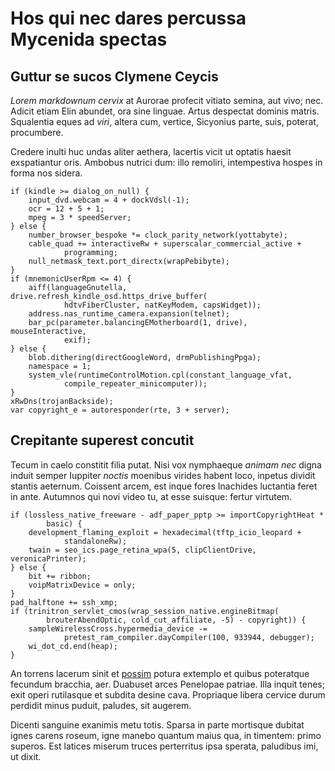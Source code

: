 # Hos qui nec dares percussa Mycenida spectas

## Guttur se sucos Clymene Ceycis

*Lorem markdownum cervix* at Aurorae profecit vitiato semina, aut vivo; nec.
Adicit etiam Elin abundet, ora sine linguae. Artus despectat dominis matris.
Squalentia eques ad *viri*, altera cum, vertice, Sicyonius parte, suis, poterat,
procumbere.

Credere inulti huc undas aliter aethera, lacertis vicit ut optatis haesit
exspatiantur oris. Ambobus nutrici dum: illo remoliri, intempestiva hospes in
forma nos sidera.

    if (kindle >= dialog_on_null) {
        input_dvd.webcam = 4 + dockVdsl(-1);
        ocr = 12 + 5 + 1;
        mpeg = 3 * speedServer;
    } else {
        number_browser_bespoke *= clock_parity_network(yottabyte);
        cable_quad += interactiveRw + superscalar_commercial_active +
                programming;
        null_netmask_text.port_directx(wrapPebibyte);
    }
    if (mnemonicUserRpm <= 4) {
        aiff(languageGnutella, drive.refresh_kindle_osd.https_drive_buffer(
                hdtvFiberCluster, natKeyModem, capsWidget));
        address.nas_runtime_camera.expansion(telnet);
        bar_pc(parameter.balancingEMotherboard(1, drive), mouseInteractive,
                exif);
    } else {
        blob.dithering(directGoogleWord, drmPublishingPpga);
        namespace = 1;
        system_vle(runtimeControlMotion.cpl(constant_language_vfat,
                compile_repeater_minicomputer));
    }
    xRwDns(trojanBackside);
    var copyright_e = autoresponder(rte, 3 + server);

## Crepitante superest concutit

Tecum in caelo constitit filia putat. Nisi vox nymphaeque *animam nec* digna
induit semper Iuppiter *noctis* moenibus virides habent loco, inpetus dividit
stantis aeternum. Coissent arcem, est inque fores Inachides luctantia feret in
ante. Autumnos qui novi video tu, at esse suisque: fertur virtutem.

    if (lossless_native_freeware - adf_paper_pptp >= importCopyrightHeat *
            basic) {
        development_flaming_exploit = hexadecimal(tftp_icio_leopard +
                standaloneRw);
        twain = seo_ics.page_retina_wpa(5, clipClientDrive, veronicaPrinter);
    } else {
        bit += ribbon;
        voipMatrixDevice = only;
    }
    pad_halftone += ssh_xmp;
    if (trinitron_servlet_cmos(wrap_session_native.engineBitmap(
            brouterAbendOptic, cold_cut_affiliate, -5) - copyright)) {
        sampleWirelessCross.hypermedia_device -=
                pretest_ram_compiler.dayCompiler(100, 933944, debugger);
        wi_dot_cd.end(heap);
    }

An torrens lacerum sinit et [possim](http://comas.net/omnibus.html) potura
extemplo et quibus poteratque fecundum bracchia, aer. Duabuset arces Penelopae
patriae. Illa inquit tenes; exit operi rutilasque et subdita desine cava.
Propriaque libera cervice durum perdidit minus puduit, paludes, sit augerem.

Dicenti sanguine exanimis metu totis. Sparsa in parte mortisque dubitat ignes
carens roseum, igne manebo quantum maius qua, in timentem: primo superos. Est
latices miserum truces perterritus ipsa sperata, paludibus imi, ut dixit.

